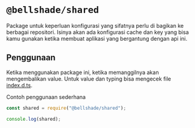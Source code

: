 # `@bellshade/shared`

Package untuk keperluan konfigurasi yang sifatnya perlu di bagikan ke berbagai repositori. Isinya akan ada konfigurasi cache dan key yang bisa kamu gunakan ketika membuat aplikasi yang bergantung dengan api ini.

## Penggunaan

Ketika menggunakan package ini, ketika memanggilnya akan mengembalikan value. Untuk value dan typing bisa mengecek file [index.d.ts](./lib/index.d.ts).

Contoh penggunaan sederhana

```js
const shared = require("@bellshade/shared");

console.log(shared);
```
